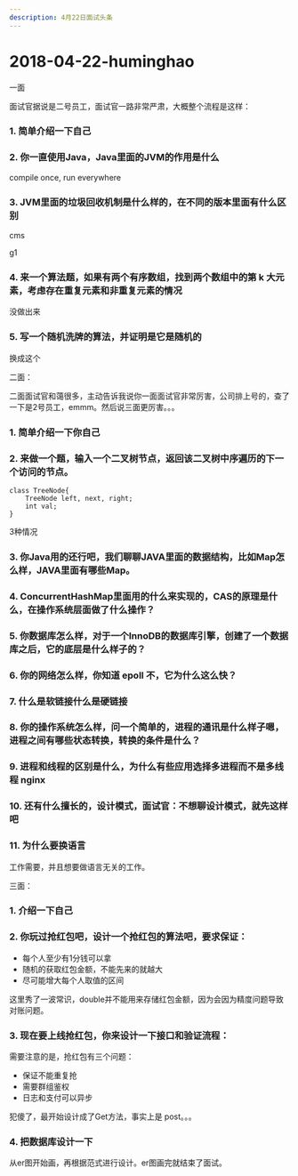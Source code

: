 ```yaml
---
description: 4月22日面试头条
---
```


# 2018-04-22-huminghao

一面

面试官据说是二号员工，面试官一路非常严肃，大概整个流程是这样：

### 1. 简单介绍一下自己

### 2. 你一直使用Java，Java里面的JVM的作用是什么

compile once, run everywhere

### 3. JVM里面的垃圾回收机制是什么样的，在不同的版本里面有什么区别

cms

g1

### 4. 来一个算法题，如果有两个有序数组，找到两个数组中的第 k 大元素，考虑存在重复元素和非重复元素的情况

没做出来

### 5. 写一个随机洗牌的算法，并证明是它是随机的

换成这个



二面：

二面面试官和蔼很多，主动告诉我说你一面面试官非常厉害，公司排上号的，查了一下是2号员工，emmm。然后说三面更厉害。。。

### 1. 简单介绍一下你自己

### 2. 来做一个题，输入一个二叉树节点，返回该二叉树中序遍历的下一个访问的节点。

```text
class TreeNode{
    TreeNode left, next, right;
    int val;
}
```

3种情况

### 3. 你Java用的还行吧，我们聊聊JAVA里面的数据结构，比如Map怎么样，JAVA里面有哪些Map。

### 4. ConcurrentHashMap里面用的什么来实现的，CAS的原理是什么，在操作系统层面做了什么操作？

### 5. 你数据库怎么样，对于一个InnoDB的数据库引擎，创建了一个数据库之后，它的底层是什么样子的？

### 6. 你的网络怎么样，你知道 epoll 不，它为什么这么快？

### 7. 什么是软链接什么是硬链接

### 8. 你的操作系统怎么样，问一个简单的，进程的通讯是什么样子嗯，进程之间有哪些状态转换，转换的条件是什么？

### 9. 进程和线程的区别是什么，为什么有些应用选择多进程而不是多线程 nginx

### 10. 还有什么擅长的，设计模式，面试官：不想聊设计模式，就先这样吧

### 11. 为什么要换语言

工作需要，并且想要做语言无关的工作。

三面：

### 1. 介绍一下自己

### 2. 你玩过抢红包吧，设计一个抢红包的算法吧，要求保证：

* 每个人至少有1分钱可以拿
* 随机的获取红包金额，不能先来的就越大
* 尽可能增大每个人取值的区间

这里秀了一波常识，double并不能用来存储红包金额，因为会因为精度问题导致对账问题。

### 3. 现在要上线抢红包，你来设计一下接口和验证流程：

需要注意的是，抢红包有三个问题：

* 保证不能重复抢
* 需要群组鉴权
* 日志和支付可以异步

犯傻了，最开始设计成了Get方法，事实上是 post。。。

### 4. 把数据库设计一下

从er图开始画，再根据范式进行设计。er图画完就结束了面试。

